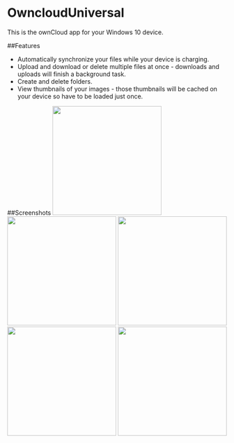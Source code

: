 # OwncloudUniversal
This is the ownCloud app for your Windows 10 device.

##Features
- Automatically synchronize your files while your device is charging.
- Upload and download or delete multiple files at once - downloads and uploads will finish a background task.
- Create and delete folders.
- View thumbnails of your images - those thumbnails will be cached on your device so have to be loaded just once.

##Screenshots
<kbd><img src="https://github.com/owncloud/OwncloudUniversal/blob/master/Screenshots/screenshot5.png" width="250"/></kbd>
<kbd><img src="https://github.com/owncloud/OwncloudUniversal/blob/master/Screenshots/screenshot1.png" width="250"/></kbd>
<kbd><img src="https://github.com/owncloud/OwncloudUniversal/blob/master/Screenshots/screenshot2.png" width="250"/></kbd>
<kbd><img src="https://github.com/owncloud/OwncloudUniversal/blob/master/Screenshots/screenshot3.png" width="250"/></kbd>
<kbd><img src="https://github.com/owncloud/OwncloudUniversal/blob/master/Screenshots/screenshot4.png" width="250"/></kbd>

